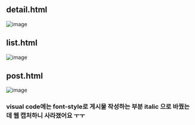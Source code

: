 ## detail.html
![image](https://user-images.githubusercontent.com/80961477/119228468-1b9c3f80-bb4e-11eb-890b-e8d481d66912.png)

## list.html
![image](https://user-images.githubusercontent.com/80961477/119228495-340c5a00-bb4e-11eb-966a-c696ab830246.png)

## post.html
![image](https://user-images.githubusercontent.com/80961477/119228553-7d5ca980-bb4e-11eb-95db-fb707aa92a87.png)

### visual code에는 font-style로 게시물 작성하는 부분 italic 으로 바꿨는데 웹 캡처하니 사라졌어요 ㅜㅜ
